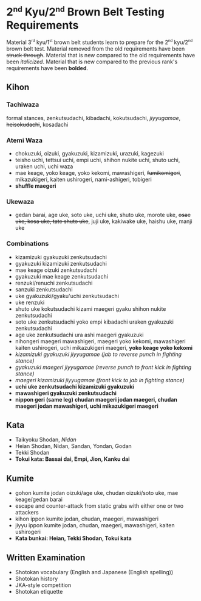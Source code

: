 <!-- markdownlint-disable no-inline-html -->
# 2<sup><small>nd</small></sup> Kyu/2<sup><small>nd</small></sup> Brown Belt Testing Requirements

Material 3<sup><small>rd</small></sup> kyu/1<sup><small>st</small></sup> brown belt students learn to prepare for
the 2<sup><small>nd</small></sup> kyu/2<sup><small>nd</small></sup> brown belt test.
Material removed from the old requirements have been ~~struck through~~.
Material that is new compared to the old requirements have been *italicized*.
Material that is new compared to the previous rank's requirements have been **bolded**.

## Kihon

### Tachiwaza

formal stances, zenkutsudachi, kibadachi, kokutsudachi, *jiyyugamae*, ~~heisokudachi~~, kosadachi

### Atemi Waza

* chokuzuki, oizuki, gyakuzuki, kizamizuki, urazuki, kagezuki
* teisho uchi, tettsui uchi, empi uchi, shihon nukite uchi, shuto uchi, uraken uchi, uchi waza
* mae keage, yoko keage, yoko kekomi, mawashigeri, ~~fumikomigeri~~, mikazukigeri, kaiten ushirogeri, nami-ashigeri, tobigeri
* **shuffle maegeri**

### Ukewaza

* gedan barai, age uke, soto uke, uchi uke, shuto uke, morote uke, ~~osae uke, kosa uke, tate shuto uke~~, juji uke, kakiwake uke, haishu uke, manji uke

### Combinations

* kizamizuki gyakuzuki zenkutsudachi
* gyakuzuki kizamizuki zenkutsudachi
* mae keage oizuki zenkutsudachi
* gyakuzuki mae keage zenkutsudachi
* renzuki/renuchi zenkutsudachi
* sanzuki zenkutsudachi
* uke gyakuzuki/gyaku'uchi zenkutsudachi
* uke renzuki
* shuto uke kokutsudachi kizami maegeri gyaku shihon nukite zenkutsudachi
* soto uke zenkutsudachi yoko empi kibadachi uraken gyakuzuki zenkutsudachi
* age uke zenkutsudachi ura ashi maegeri gyakuzuki
* nihongeri maegeri mawashigeri, maegeri yoko kekomi, mawashigeri kaiten ushirogeri, uchi mikazukigeri maegeri, **yoko keage yoko kekomi**
* *kizamizuki gyakuzuki jiyyugamae (jab to reverse punch in fighting stance)*
* *gyakuzuki maegeri jiyyugamae (reverse punch to front kick in fighting stance)*
* *maegeri kizamizuki jiyyugamae (front kick to jab in fighting stance)*
* **uchi uke zenkutsudachi kizamizuki gyakuzuki**
* **mawashigeri gyakuzuki zenkutsudachi**
* **nippon geri (same leg) chudan maegeri jodan maegeri, chudan maegeri jodan mawashigeri, uchi mikazukigeri maegeri**

## Kata

* Taikyoku Shodan, *Nidan*
* Heian Shodan, Nidan, Sandan, Yondan, Godan
* Tekki Shodan
* **Tokui kata: Bassai dai, Empi, Jion, Kanku dai**

## Kumite

* gohon kumite jodan oizuki/age uke, chudan oizuki/soto uke, mae keage/gedan barai
* escape and counter-attack from static grabs with either one or two attackers
* kihon ippon kumite jodan, chudan, maegeri, mawashigeri
* jiyyu ippon kumite jodan, chudan, maegeri, mawashigeri, kaiten ushirogeri
* **Kata bunkai: Heian, Tekki Shodan, Tokui kata**

## Written Examination

* Shotokan vocabulary (English and Japanese (English spelling))
* Shotokan history
* JKA-style competition
* Shotokan etiquette
